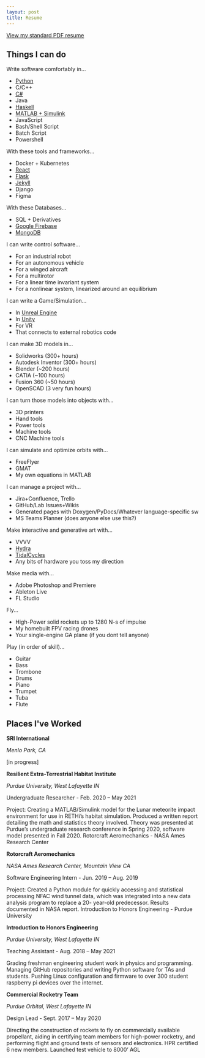 ```yaml
---
layout: post
title: Resume
---
```


[View my standard PDF resume](https://github.com/starmaid/starmaid.github.io/blob/master/resume.pdf)

## Things I can do

Write software comfortably in... 
- [Python](https://github.com/starmaid/pulseofexploration)
- C/C++
- [C#](https://github.com/starmaid/augmented-gem)
- Java
- [Haskell](https://github.com/starmaid/adventofcode2022)
- [MATLAB + Simulink](https://github.com/starmaid/rethi-meteorite)
- JavaScript
- Bash/Shell Script
- Batch Script
- Powershell

With these tools and frameworks...
- Docker + Kubernetes
- [React](https://github.com/mchartigan/bitwise)
- [Flask](https://github.com/starmaid/netkiss)
- [Jekyll](https://github.com/starmaid/starmaid.github.io)
- Django
- Figma

With these Databases...
- SQL + Derivatives
- [Google Firebase](https://github.com/mchartigan/bitwise)
- [MongoDB](https://github.com/starmaid/Recycle-It)

I can write control software...
- For an industrial robot
- For an autonomous vehicle
- For a winged aircraft
- For a multirotor
- For a linear time invariant system
- For a nonlinear system, linearized around an equilibrium

I can write a Game/Simulation...
- In [Unreal Engine](https://github.com/starmaid/NightCourier)
- In [Unity](https://github.com/starmaid/augmented-gem)
- For VR
- That connects to external robotics code

I can make 3D models in...
- Solidworks (300+ hours)
- Autodesk Inventor (300+ hours)
- Blender (~200 hours)
- CATIA (~100 hours)
- Fusion 360 (~50 hours)
- OpenSCAD (3 very fun hours)

I can turn those models into objects with...
- 3D printers
- Hand tools
- Power tools
- Machine tools
- CNC Machine tools

I can simulate and optimize orbits with...
- FreeFlyer
- GMAT
- My own equations in MATLAB

I can manage a project with...
- Jira+Confluence, Trello
- GitHub/Lab Issues+Wikis
- Generated pages with Doxygen/PyDocs/Whatever language-specific sw
- MS Teams Planner (does anyone else use this?)

Make interactive and generative art with...
- VVVV
- [Hydra](https://github.com/starmaid/hydra-stuff)
- [TidalCycles](https://github.com/starmaid/tidal)
- Any bits of hardware you toss my direction

Make media with...
- Adobe Photoshop and Premiere
- Ableton Live
- FL Studio

Fly...
- High-Power solid rockets up to 1280 N-s of impulse
- My homebuilt FPV racing drones
- Your single-engine GA plane (if you dont tell anyone)

Play (in order of skill)...
- Guitar
- Bass
- Trombone
- Drums
- Piano
- Trumpet
- Tuba
- Flute

## Places I've Worked

**SRI International**

*Menlo Park, CA*

[in progress]

**Resilient Extra-Terrestrial Habitat Institute**

*Purdue University, West Lafayette IN*

Undergraduate Researcher - Feb. 2020 – May 2021

Project: Creating a MATLAB/Simulink model for the Lunar meteorite impact environment
for use in RETHi’s habitat simulation. Produced a written report detailing the math and
statistics theory involved. Theory was presented at Purdue’s undergraduate research
conference in Spring 2020, software model presented in Fall 2020.
Rotorcraft Aeromechanics - NASA Ames Research Center


**Rotorcraft Aeromechanics**

*NASA Ames Research Center, Mountain View CA*

Software Engineering Intern - Jun. 2019 – Aug. 2019

Project: Created a Python module for quickly accessing and statistical processing NFAC
wind tunnel data, which was integrated into a new data analysis program to replace a 20-
year-old predecessor. Results documented in NASA report.
Introduction to Honors Engineering - Purdue University


**Introduction to Honors Engineering**

*Purdue University, West Lafayette IN*

Teaching Assistant - Aug. 2018 – May 2021

Grading freshman engineering student work in physics and programming. Managing GitHub
repositories and writing Python software for TAs and students. Pushing Linux configuration
and firmware to over 300 student raspberry pi devices over the internet.


**Commercial Rocketry Team**

*Purdue Orbital, West Lafayette IN*

Design Lead - Sept. 2017 – May 2020

Directing the construction of rockets to fly on commercially available propellant, aiding in
certifying team members for high-power rocketry, and performing flight and ground tests of
sensors and electronics. HPR certified 6 new members. Launched test vehicle to 8000’ AGL